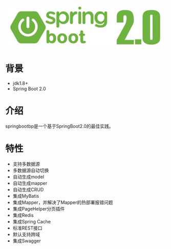 ![springboot2.0.jpg](/springboot2.0.jpg)
# 背景

- jdk1.8+
- Spring Boot 2.0
# 介绍
springbootbp是一个基于SpringBoot2.0的最佳实践。

# 特性

- 支持多数据源
- 多数据源自动切换
- 自动生成model
- 自动生成mapper
- 自动生成CRUD
- 集成MyBatis
- 集成Mapper，并解决了Mapper的热部署报错问题
- 集成PageHelper分页插件
- 集成Redis
- 集成Spring Cache
- 标准REST接口
- 默认支持跨域
- 集成Swagger
